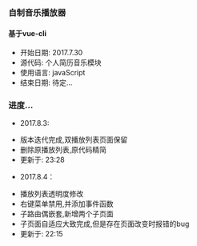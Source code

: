 ### 自制音乐播放器
#### 基于vue-cli

* 开始日期: 2017.7.30
* 源代码: 个人简历音乐模块
* 使用语言: javaScript
* 结束日期: 待定...

### 进度...
+ 2017.8.3:
 - 版本迭代完成,双播放列表页面保留
 - 删除原播放列表,原代码精简
 - 更新于: 23:28

+ 2017.8.4：
 - 播放列表透明度修改
 - 右键菜单禁用,并添加事件函数
 - 子路由偶嵌套,新增两个子页面
 - 子页面自适应大致完成,但是存在页面改变时报错的bug
 - 更新于: 22:15
